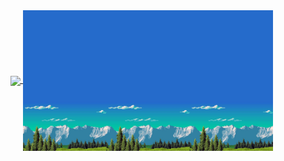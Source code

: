 <a href="https://github.com/fridtjofaugust/github-readme-stats">
  <img align="center" src="https://github-readme-stats.vercel.app/api?username=fridtjofaugust&show_icons=true&theme=codeSTACKr&hide=issues,prs" />
</a>
<!-- <a href="https://github.com/fridtjofaugust/github-readme-stats">
  <img align="center" src="https://github-readme-stats.vercel.app/api/top-langs/?username=fridtjofaugust&layout=compact" />
</a> -->


  
<!-- <div align="center"> -->
<img align="center" width="400" src="https://github.com/fridtjofaugust/fridtjofaugust/blob/main/Pictures/r.jpg" alt="Awesome Badge"/>

